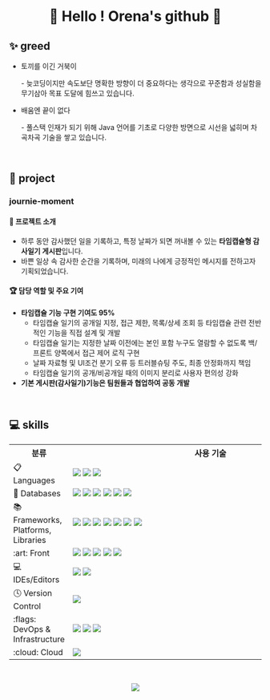 <h1 align="center">👋 Hello ! Orena's github 👋</h1>

<!--
**hwa3845/hwa3845** is a ✨ _special_ ✨ repository because its `README.md` (this file) appears on your GitHub profile.

Here are some ideas to get you started:

- 🔭 I’m currently working on ...
- 🌱 I’m currently learning ...
- 👯 I’m looking to collaborate on ...
- 🤔 I’m looking for help with ...
- 💬 Ask me about ...
- 📫 How to reach me: ...
- 😄 Pronouns: ...
- ⚡ Fun fact: ...
-->

<h2>✨ greed </h2>
<ul>
  <li>토끼를 이긴 거북이</li>
  <p>- 늦코딩이지만 속도보단 명확한 방향이 더 중요하다는 생각으로 꾸준함과 성실함을 무기삼아 목표 도달에 힘쓰고 있습니다.</p>
  <li>배움엔 끝이 없다</li>
  <p>- 풀스택 인재가 되기 위해 Java 언어를 기초로 다양한 방면으로 시선을 넓히며 차곡차곡 기술을 쌓고 있습니다.</p>
</ul>
<br/>
<h2>🔭 project </h2>
<h3>journie-moment</h3>
<h4> 📌 프로젝트 소개</h4>

- 하루 동안 감사했던 일을 기록하고, 특정 날짜가 되면 꺼내볼 수 있는 **타임캡슐형 감사일기 게시판**입니다.
- 바쁜 일상 속 감사한 순간을 기록하며, 미래의 나에게 긍정적인 메시지를 전하고자 기획되었습니다.

<h4> 🏆 담당 역할 및 주요 기여</h4>

- **타임캡슐 기능 구현 기여도 95%**
  - 타임캡슐 일기의 공개일 지정, 접근 제한, 목록/상세 조회 등 타임캡슐 관련 전반적인 기능을 직접 설계 및 개발
  - 타임캡슐 일기는 지정한 날짜 이전에는 본인 포함 누구도 열람할 수 없도록 백/프론트 양쪽에서 접근 제어 로직 구현
  - 날짜 자료형 및 UI조건 분기 오류 등 트러블슈팅 주도, 최종 안정화까지 책임
  - 타임캡슐 일기의 공개/비공개일 때의 이미지 분리로 사용자 편의성 강화
- **기본 게시판(감사일기)기능은 팀원들과 협업하여 공동 개발**

<br/>
<h2>💻 skills </h2>
<table align="center">
  <tr>
    <th>분류</th>
    <th style="min-width:550px">사용 기술</th>
  </tr>
  <tr>
    <td>📋 Languages</td>
    <td>
      <img src="https://img.shields.io/badge/java-%23ED8B00.svg?style=for-the-badge&logo=&logoColor=white"/>
      <img src="https://img.shields.io/badge/javascript-%23323330.svg?style=for-the-badge&logo=javascript&logoColor=%23F7DF1E"/>
      <img src="https://img.shields.io/badge/node.js-5FA04E?style=for-the-badge&logo=Node.js&logoColor=white">
    </td>
  </tr>
  <tr>
    <td>💾 Databases</td>
    <td>
      <img src="https://img.shields.io/badge/mysql-4479A1.svg?style=for-the-badge&logo=mysql&logoColor=white"/>
      <img src="https://img.shields.io/badge/mongoDB-47A248?style=for-the-badge&logo=mongodb&logoColor=white"/>
      <img src="https://img.shields.io/badge/h2 database-09476B?style=for-the-badge&logo=h2database&logoColor=white"/>
      <img src="https://img.shields.io/badge/redis-FF4438?style=for-the-badge&logo=redis&logoColor=white"/>
      <img src="https://img.shields.io/badge/oracle-DD0700?style=for-the-badge&logo=&logoColor=white"/>
      <img src="https://img.shields.io/badge/kafka-231F20?style=for-the-badge&logo=apachekafka&logoColor=white"/>
    </td>
  </tr>
  <tr>
    <td>📚 Frameworks, Platforms, Libraries</td>
    <td>
      <img src="https://img.shields.io/badge/bootstrap-%238511FA.svg?style=for-the-badge&logo=bootstrap&logoColor=white"/>
      <img src="https://img.shields.io/badge/jquery-%230769AD.svg?style=for-the-badge&logo=jquery&logoColor=white"/>
      <img src="https://img.shields.io/badge/spring-%236DB33F.svg?style=for-the-badge&logo=spring&logoColor=white"/>
      <img src="https://img.shields.io/badge/spring boot-6DB33F?style=for-the-badge&logo=springboot&logoColor=white"/>
      <img src="https://img.shields.io/badge/jpa-6DB33F?style=for-the-badge&logo=&logoColor=white"/>
      <img src="https://img.shields.io/badge/thymeleaf-005F0F?style=for-the-badge&logo=thymeleaf&logoColor=white"/>
      <img src="https://img.shields.io/badge/Apache maven-C71A36?style=for-the-badge&logo=apachemaven&logoColor=white"/>
    </td>
  </tr>
  <tr>
    <td>:art: Front</td>
    <td>
      <img src="https://img.shields.io/badge/jQuery-0769AD?style=for-the-badge&logo=jquery&logoColor=white"/>
      <img src="https://img.shields.io/badge/ejs-B4CA65?style=for-the-badge&logo=ejs&logoColor=white"/>
      <img src="https://img.shields.io/badge/react-61DAFB?style=for-the-badge&logo=react&logoColor=white"/>
      <img src="https://img.shields.io/badge/html5-E34F26?style=for-the-badge&logo=html5&logoColor=white"/>
      <img src="https://img.shields.io/badge/css-663399?style=for-the-badge&logo=css&logoColor=white"/>
    </td>
  </tr>
  <tr>
    <td>💻 IDEs/Editors</td>
    <td>
      <img src="https://img.shields.io/badge/Visual%20Studio%20Code-0078d7.svg?style=for-the-badge&logo=visual-studio-code&logoColor=white"/>
      <img src="https://img.shields.io/badge/Eclipse-FE7A16.svg?style=for-the-badge&logo=Eclipse&logoColor=white"/>
    </td>
  </tr>
  <tr>
    <td>🕓 Version Control</td>
    <td>
      <img src="https://img.shields.io/badge/github-%23121011.svg?style=for-the-badge&logo=github&logoColor=white"/>
    </td>
  </tr>
  <tr>
    <td>:flags: DevOps & Infrastructure</td>
    <td>
      <img src="https://img.shields.io/badge/docker-2496ED?style=for-the-badge&logo=docker&logoColor=white"/>
      <img src="https://img.shields.io/badge/podman-892CA0?style=for-the-badge&logo=podman&logoColor=white"/>
      <img src="https://img.shields.io/badge/linux-FCC624?style=for-the-badge&logo=linux&logoColor=white"/>
    </td>
  </tr>
  <tr>
    <td>:cloud: Cloud</td>
    <td>
      <img src="https://img.shields.io/badge/microsoft%20azure-3067F0?style=for-the-badge&logo=&logoColor=white"/>
    </td>
  </tr>
</table>

<br>
<p align="center"> 
  <img src="https://github-readme-stats.vercel.app/api?username=hwa3845&theme=vue&show_icons=true"/></a>
</p>


